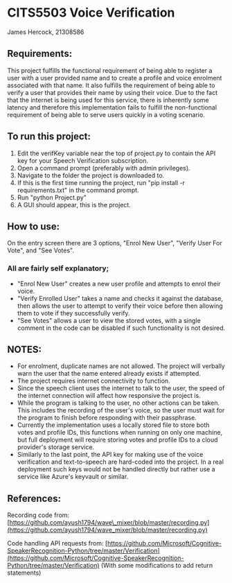 # CITS5503 Voice Verification

James Hercock, 21308586

## Requirements:

This project fulfills the functional requirement of being able to register a user with a user provided name and to create a profile and voice enrolment associated with that name. It also fulfills the requirement of being able to verify a user that provides their name by using their voice. Due to the fact that the internet is being used for this service, there is inherently some latency and therefore this implementation fails to fulfill the non-functional requirement of being able to serve users quickly in a voting scenario.

## To run this project:

1. Edit the verifKey variable near the top of project.py to contain the API key for your Speech Verification subscription.
2. Open a command prompt (preferably with admin privileges).
3. Navigate to the folder the project is downloaded to.
4. If this is the first time running the project, run &quot;pip install -r requirements.txt&quot; in the command prompt.
5. Run &quot;python Project.py&quot;
6. A GUI should appear, this is the project.

## How to use:

On the entry screen there are 3 options, &quot;Enrol New User&quot;, &quot;Verify User For Vote&quot;, and &quot;See Votes&quot;.

### All are fairly self explanatory;

- &quot;Enrol New User&quot; creates a new user profile and attempts to enrol their voice.
- &quot;Verify Enrolled User&quot; takes a name and checks it against the database, then allows the user to attempt to verify their voice before then allowing them to vote if they successfully verify.
- &quot;See Votes&quot; allows a user to view the stored votes, with a single comment in the code can be disabled if such functionality is not desired.

## NOTES:

- For enrolment, duplicate names are not allowed. The project will verbally warn the user that the name entered already exists if attempted.
- The project requires internet connectivity to function.
- Since the speech client uses the internet to talk to the user, the speed of the internet connection will affect how responsive the project is.
- While the program is talking to the user, no other actions can be taken. This includes the recording of the user&#39;s voice, so the user must wait for the program to finish before responding with their passphrase.
- Currently the implementation uses a locally stored file to store both votes and profile IDs, this functions when running on only one machine, but full deployment will require storing votes and profile IDs to a cloud provider&#39;s storage service.
- Similarly to the last point, the API key for making use of the voice verification and text-to-speech are hard-coded into the project. In a real deployment such keys would not be handled directly but rather use a service like Azure's keyvault or similar.

## References:

Recording code from: [https://github.com/ayush1794/wave\_mixer/blob/master/recording.py](https://github.com/ayush1794/wave_mixer/blob/master/recording.py)

Code handling API requests from: [https://github.com/Microsoft/Cognitive-SpeakerRecognition-Python/tree/master/Verification](https://github.com/Microsoft/Cognitive-SpeakerRecognition-Python/tree/master/Verification)
(With some modifications to add return statements)
